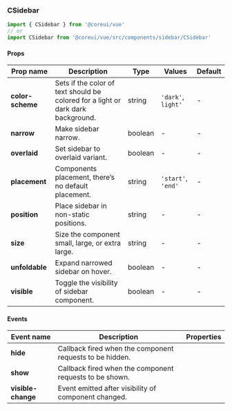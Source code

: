 ### CSidebar

```jsx
import { CSidebar } from '@coreui/vue'
// or
import CSidebar from '@coreui/vue/src/components/sidebar/CSidebar'
```

#### Props

| Prop name        | Description                                                                      | Type    | Values             | Default |
| ---------------- | -------------------------------------------------------------------------------- | ------- | ------------------ | ------- |
| **color-scheme** | Sets if the color of text should be colored for a light or dark dark background. | string  | `'dark'`, `light'` | -       |
| **narrow**       | Make sidebar narrow.                                                             | boolean | -                  | -       |
| **overlaid**     | Set sidebar to overlaid variant.                                                 | boolean | -                  | -       |
| **placement**    | Components placement, there’s no default placement.                              | string  | `'start'`, `'end'` | -       |
| **position**     | Place sidebar in non-static positions.                                           | string  | -                  | -       |
| **size**         | Size the component small, large, or extra large.                                 | string  | -                  | -       |
| **unfoldable**   | Expand narrowed sidebar on hover.                                                | boolean | -                  | -       |
| **visible**      | Toggle the visibility of sidebar component.                                      | boolean | -                  | -       |

#### Events

| Event name         | Description                                              | Properties |
| ------------------ | -------------------------------------------------------- | ---------- |
| **hide**           | Callback fired when the component requests to be hidden. |
| **show**           | Callback fired when the component requests to be shown.  |
| **visible-change** | Event emitted after visibility of component changed.     |
